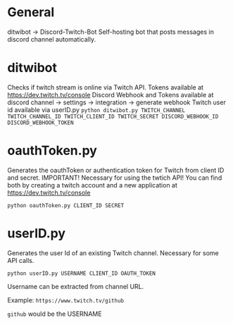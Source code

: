 # General
ditwibot -> Discord-Twitch-Bot
Self-hosting bot that posts messages in discord channel automatically.

# ditwibot
Checks if twitch stream is online via Twitch API. Tokens available at https://dev.twitch.tv/console
Discord Webhook and Tokens available at discord channel -> settings -> integration -> generate webhook
Twitch user id available via userID.py
```python ditwibot.py TWITCH_CHANNEL TWITCH_CHANNEL_ID TWITCH_CLIENT_ID TWITCH_SECRET DISCORD_WEBHOOK_ID DISCORD_WEBHOOK_TOKEN```

# oauthToken.py
Generates the oauthToken or authentication token for Twitch from client ID and secret. IMPORTANT! Necessary for using the twtich API! You can find both by creating a twitch account and a new application at https://dev.twitch.tv/console

```python oauthToken.py CLIENT_ID SECRET```

# userID.py
Generates the user Id of an existing Twitch channel. Necessary for some API calls.

```python userID.py USERNAME CLIENT_ID OAUTH_TOKEN```

Username can be extracted from channel URL. 

Example: ```https://www.twitch.tv/github``` 

```github``` would be the USERNAME

